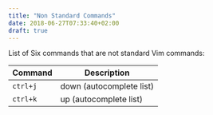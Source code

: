 ```yaml
---
title: "Non Standard Commands"
date: 2018-06-27T07:33:40+02:00
draft: true
---
```


List of Six commands that are not standard Vim commands:

| Command            | Description         |
| ------------------ | ------------------- |
| `ctrl+j`           | down (autocomplete list) |
| `ctrl+k`           | up (autocomplete list) |